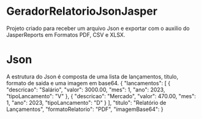 # GeradorRelatorioJsonJasper
Projeto criado para receber um arquivo Json e exportar com o auxilio do JasperReports em Formatos PDF, CSV e XLSX.

# Json
A estrutura do Json é composta de uma lista de lançamentos, titulo, formato de saida e uma imagem em base64.
{
"lancamentos": [
	{
		"descricao": "Salário",
		"valor": 3000.00,
		"mes": 1,
		"ano": 2023,
		"tipoLancamento": "V"
	},
	{
		"descricao": "Mercado",
		"valor": 470.00,
		"mes": 1,
		"ano": 2023,
		"tipoLancamento": "D"
	}
],
"titulo": "Relatório de Lançamentos",
"formatoRelatorio": "PDF",
"imagemBase64":
}
